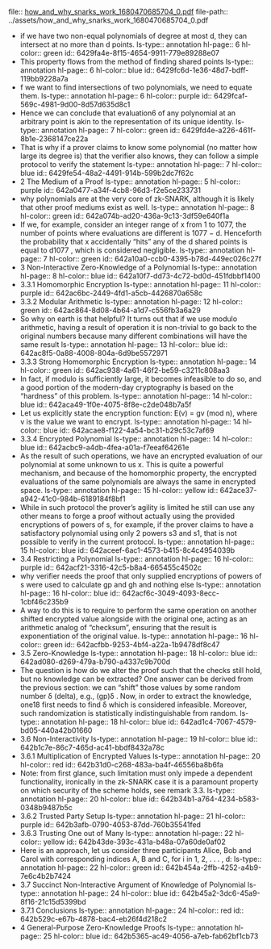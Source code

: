 file:: [how_and_why_snarks_work_1680470685704_0.pdf](../assets/how_and_why_snarks_work_1680470685704_0.pdf)
file-path:: ../assets/how_and_why_snarks_work_1680470685704_0.pdf

- if we have two non-equal polynomials of degree at most d, they can intersect at no more than d points.
  ls-type:: annotation
  hl-page:: 6
  hl-color:: green
  id:: 6429fa4e-8f15-4654-9911-779e89288e07
- This property flows from the method of finding shared points
  ls-type:: annotation
  hl-page:: 6
  hl-color:: blue
  id:: 6429fc6d-1e36-48d7-bdff-119bb9228a7a
- f we want to find intersections of two polynomials, we need to equate them. 
  ls-type:: annotation
  hl-page:: 6
  hl-color:: purple
  id:: 6429fcaf-569c-4981-9d00-8d57d635d8c1
- Hence we can conclude that evaluation6 of any polynomial at an arbitrary point is akin to the representation of its unique identity. 
  ls-type:: annotation
  hl-page:: 7
  hl-color:: green
  id:: 6429fd4e-a226-461f-8b1e-2368147ce22a
- That is why if a prover claims to know some polynomial (no matter how large its degree is) that the verifier also knows, they can follow a simple protocol to verify the statement
  ls-type:: annotation
  hl-page:: 7
  hl-color:: blue
  id:: 6429fe54-48a2-4491-914b-599b2dc7f62c
- 2 The Medium of a Proof
  ls-type:: annotation
  hl-page:: 5
  hl-color:: purple
  id:: 642a0477-a34f-4cb8-96d3-f2e5ce233731
- why polynomials are at the very core of zk-SNARK, although it is likely that other proof mediums exist as well.
  ls-type:: annotation
  hl-page:: 8
  hl-color:: green
  id:: 642a074b-ad20-436a-9c13-3df59e640f1a
- If we, for example, consider an integer range of x from 1 to 1077, the number of points where evaluations are different is 1077 − d. Henceforth the probability that x accidentally “hits” any of the d shared points is equal to d1077 , which is considered negligible.
  ls-type:: annotation
  hl-page:: 7
  hl-color:: green
  id:: 642a10a0-ccb0-4395-b78d-449ec026c27f
- 3 Non-Interactive Zero-Knowledge of a Polynomial
  ls-type:: annotation
  hl-page:: 8
  hl-color:: blue
  id:: 642a10f7-dd73-4c72-bd0d-451fdbbf1400
- 3.3.1 Homomorphic Encryption
  ls-type:: annotation
  hl-page:: 11
  hl-color:: purple
  id:: 642ac6bc-2449-4fd1-a5cb-4426870a658c
- 3.3.2 Modular Arithmetic
  ls-type:: annotation
  hl-page:: 12
  hl-color:: green
  id:: 642ac864-8d08-4b64-a1d7-c556fb3a6a29
- So why on earth is that helpful? It turns out that if we use modulo arithmetic, having a result of operation it is non-trivial to go back to the original numbers because many different combinations will have the same result
  ls-type:: annotation
  hl-page:: 13
  hl-color:: blue
  id:: 642ac8f5-0a88-4008-804a-6d9be5572971
- 3.3.3 Strong Homomorphic Encryption
  ls-type:: annotation
  hl-page:: 14
  hl-color:: green
  id:: 642ac938-4a61-46f2-be59-c3211c808aa3
- In fact, if modulo is sufficiently large, it becomes infeasible to do so, and a good portion of the modern-day cryptography is based on the “hardness” of this problem.
  ls-type:: annotation
  hl-page:: 14
  hl-color:: blue
  id:: 642aca49-1f0e-4075-8f8e-c2de048b7a5f
- Let us explicitly state the encryption function: E(v) = gv (mod n), where v is the value we want to encrypt.
  ls-type:: annotation
  hl-page:: 14
  hl-color:: blue
  id:: 642acae8-f122-4a54-bc31-b29c53c7af69
- 3.3.4 Encrypted Polynomial
  ls-type:: annotation
  hl-page:: 14
  hl-color:: blue
  id:: 642acbc9-a4db-4fea-a01a-f7eeaf64261e
- As the result of such operations, we have an encrypted evaluation of our polynomial at some unknown to us x. This is quite a powerful mechanism, and because of the homomorphic property, the encrypted evaluations of the same polynomials are always the same in encrypted space.
  ls-type:: annotation
  hl-page:: 15
  hl-color:: yellow
  id:: 642ace37-a942-41c0-984b-6189184f8bf1
- While in such protocol the prover’s agility is limited he still can use any other means to forge a proof without actually using the provided encryptions of powers of s, for example, if the prover claims to have a satisfactory polynomial using only 2 powers s3 and s1, that is not possible to verify in the current protocol.
  ls-type:: annotation
  hl-page:: 15
  hl-color:: blue
  id:: 642aceef-6ac1-4573-b415-8c4c4954039b
- 3.4 Restricting a Polynomial
  ls-type:: annotation
  hl-page:: 16
  hl-color:: purple
  id:: 642acf21-3316-42c5-b8a4-665455c4502c
- why verifier needs the proof that only supplied encryptions of powers of s were used to calculate gp and gh and nothing else
  ls-type:: annotation
  hl-page:: 16
  hl-color:: blue
  id:: 642acf6c-3049-4093-8ecc-1cbf46c235b9
- A way to do this is to require to perform the same operation on another shifted encrypted value alongside with the original one, acting as an arithmetic analog of “checksum”, ensuring that the result is exponentiation of the original value.
  ls-type:: annotation
  hl-page:: 16
  hl-color:: green
  id:: 642acfbb-9253-4bf4-a22a-1b9478df8c47
- 3.5 Zero-Knowledge
  ls-type:: annotation
  hl-page:: 18
  hl-color:: blue
  id:: 642ad080-d269-479a-b790-a4337c9b700d
- The question is how do we alter the proof such that the checks still hold, but no knowledge can be extracted? One answer can be derived from the previous section: we can “shift” those values by some random number δ (delta), e.g., (gp)δ . Now, in order to extract the knowledge, one18 first needs to find δ which is considered infeasible. Moreover, such randomization is statistically indistinguishable from random.
  ls-type:: annotation
  hl-page:: 18
  hl-color:: blue
  id:: 642ad1c4-7067-4579-bd05-440a42b01660
- 3.6 Non-Interactivity
  ls-type:: annotation
  hl-page:: 19
  hl-color:: blue
  id:: 642b1c7e-86c7-465d-ac41-bbdf8432a78c
- 3.6.1 Multiplication of Encrypted Values
  ls-type:: annotation
  hl-page:: 20
  hl-color:: red
  id:: 642b31d0-c268-483a-ba4f-46556ba8b6fa
- Note: from first glance, such limitation must only impede a dependent functionality, ironically in the zk-SNARK case it is a paramount property on which security of the scheme holds, see remark 3.3.
  ls-type:: annotation
  hl-page:: 20
  hl-color:: blue
  id:: 642b34b1-a764-4234-b583-0348b9487b5c
- 3.6.2 Trusted Party Setup
  ls-type:: annotation
  hl-page:: 21
  hl-color:: purple
  id:: 642b3afb-0790-4053-87dd-760b35541fed
- 3.6.3 Trusting One out of Many
  ls-type:: annotation
  hl-page:: 22
  hl-color:: yellow
  id:: 642b43de-393c-431a-b48a-07a60de0af02
- Here is an approach, let us consider three participants Alice, Bob and Carol with corresponding indices A, B and C, for i in 1, 2, . . . , d:
  ls-type:: annotation
  hl-page:: 22
  hl-color:: green
  id:: 642b454a-2ffb-4252-a4b9-7e6c4b2b7424
- 3.7 Succinct Non-Interactive Argument of Knowledge of Polynomial
  ls-type:: annotation
  hl-page:: 24
  hl-color:: blue
  id:: 642b45a2-3dc6-45a9-8f16-21c15d5399bd
- 3.7.1 Conclusions
  ls-type:: annotation
  hl-page:: 24
  hl-color:: red
  id:: 642b529c-e67b-4878-bac4-eb26f4d218c2
- 4 General-Purpose Zero-Knowledge Proofs
  ls-type:: annotation
  hl-page:: 25
  hl-color:: blue
  id:: 642b5365-ac49-4056-a7eb-fab62bf1cb73